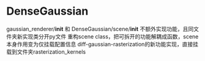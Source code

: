 # DenseGaussian
gaussian_renderer/__init__ 和 DenseGaussian/scene/__init__ 不额外实现功能，且同文件夹新实现类分开py文件
重构scene class，把可拆开的功能解耦成函数，scene本身作用变为仅挂载配置信息
diff-gaussian-rasterization的新功能实现，直接挂载到文件夹rasterization_kernels